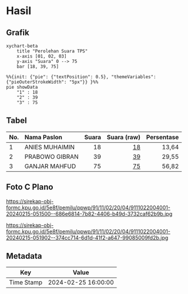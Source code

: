 # Hasil

## Grafik

```mermaid
xychart-beta
    title "Perolehan Suara TPS"
    x-axis [01, 02, 03]
    y-axis "Suara" 0 --> 75
    bar [18, 39, 75]
```

```mermaid
%%{init: {"pie": {"textPosition": 0.5}, "themeVariables": {"pieOuterStrokeWidth": "5px"}} }%%
pie showData
    "1" : 18
    "2" : 39
    "3" : 75
```

## Tabel

| No. | Nama Paslon    | Suara | Suara (raw) | Persentase |
|:--- |:-------------- | -----:| -----------:| ----------:|
| 1   | ANIES MUHAIMIN | 18    | [18][p-1]   | 13,64      |
| 2   | PRABOWO GIBRAN | 39    | [39][p-2]   | 29,55      |
| 3   | GANJAR MAHFUD  | 75    | [75][p-3]   | 56,82      |


[p-1]: https://github.com/gigit-pemilu/pemilu-2024-91-papua/blob/main/pilpres/hitung-suara/sub/91-papua/sub/11-keerom/sub/02-arso/sub/2004-ubiyau/sub/001-tps/sub/paslon-1.txt
[p-2]: https://github.com/gigit-pemilu/pemilu-2024-91-papua/blob/main/pilpres/hitung-suara/sub/91-papua/sub/11-keerom/sub/02-arso/sub/2004-ubiyau/sub/001-tps/sub/paslon-2.txt
[p-3]: https://github.com/gigit-pemilu/pemilu-2024-91-papua/blob/main/pilpres/hitung-suara/sub/91-papua/sub/11-keerom/sub/02-arso/sub/2004-ubiyau/sub/001-tps/sub/paslon-3.txt

## Foto C Plano

https://sirekap-obj-formc.kpu.go.id/5e8f/pemilu/ppwp/91/11/02/20/04/9111022004001-20240215-051500--686e6814-7b82-4406-b49d-3732caf62b9b.jpg

https://sirekap-obj-formc.kpu.go.id/5e8f/pemilu/ppwp/91/11/02/20/04/9111022004001-20240215-051902--374cc714-6d1d-41f2-a647-99085009fd2b.jpg


## Metadata

| Key        | Value               |
| ---------- | ------------------- |
| Time Stamp | 2024-02-25 16:00:00 |




